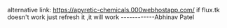 alternative link: https://apyretic-chemicals.000webhostapp.com/  if flux.tk doesn't work just refresh it ,it will work
------------Abhinav Patel
